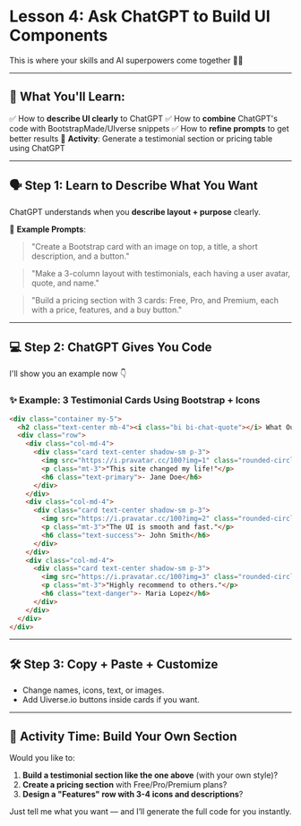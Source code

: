 # Lesson 4: Ask ChatGPT to Build UI Components
This is where your skills and AI superpowers come together 🤖💡

---

## 🧠 What You'll Learn:

✅ How to **describe UI clearly** to ChatGPT
✅ How to **combine** ChatGPT's code with BootstrapMade/UIverse snippets
✅ How to **refine prompts** to get better results
🎯 **Activity**: Generate a testimonial section or pricing table using ChatGPT

---

## 🗣️ Step 1: Learn to Describe What You Want

ChatGPT understands when you **describe layout + purpose** clearly.

📝 **Example Prompts**:

> "Create a Bootstrap card with an image on top, a title, a short description, and a button."

> "Make a 3-column layout with testimonials, each having a user avatar, quote, and name."

> "Build a pricing section with 3 cards: Free, Pro, and Premium, each with a price, features, and a buy button."

---

## 💻 Step 2: ChatGPT Gives You Code

I'll show you an example now 👇

### ✨ Example: 3 Testimonial Cards Using Bootstrap + Icons

```html
<div class="container my-5">
  <h2 class="text-center mb-4"><i class="bi bi-chat-quote"></i> What Our Users Say</h2>
  <div class="row">
    <div class="col-md-4">
      <div class="card text-center shadow-sm p-3">
        <img src="https://i.pravatar.cc/100?img=1" class="rounded-circle mx-auto" width="80">
        <p class="mt-3">"This site changed my life!"</p>
        <h6 class="text-primary">- Jane Doe</h6>
      </div>
    </div>
    <div class="col-md-4">
      <div class="card text-center shadow-sm p-3">
        <img src="https://i.pravatar.cc/100?img=2" class="rounded-circle mx-auto" width="80">
        <p class="mt-3">"The UI is smooth and fast."</p>
        <h6 class="text-success">- John Smith</h6>
      </div>
    </div>
    <div class="col-md-4">
      <div class="card text-center shadow-sm p-3">
        <img src="https://i.pravatar.cc/100?img=3" class="rounded-circle mx-auto" width="80">
        <p class="mt-3">"Highly recommend to others."</p>
        <h6 class="text-danger">- Maria Lopez</h6>
      </div>
    </div>
  </div>
</div>
```

---

## 🛠️ Step 3: Copy + Paste + Customize

* Change names, icons, text, or images.
* Add Uiverse.io buttons inside cards if you want.

---

## 🎯 Activity Time: Build Your Own Section

Would you like to:

1. **Build a testimonial section like the one above** (with your own style)?
2. **Create a pricing section** with Free/Pro/Premium plans?
3. **Design a "Features" row with 3-4 icons and descriptions**?

Just tell me what you want — and I’ll generate the full code for you instantly.
